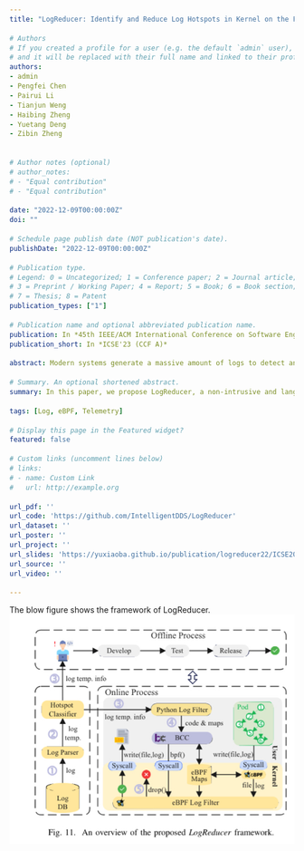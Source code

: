 ```yaml
---
title: "LogReducer: Identify and Reduce Log Hotspots in Kernel on the Fly"

# Authors
# If you created a profile for a user (e.g. the default `admin` user), write the username (folder name) here 
# and it will be replaced with their full name and linked to their profile.
authors:
- admin
- Pengfei Chen
- Pairui Li
- Tianjun Weng
- Haibing Zheng
- Yuetang Deng
- Zibin Zheng


# Author notes (optional)
# author_notes:
# - "Equal contribution"
# - "Equal contribution"

date: "2022-12-09T00:00:00Z"
doi: ""

# Schedule page publish date (NOT publication's date).
publishDate: "2022-12-09T00:00:00Z"

# Publication type.
# Legend: 0 = Uncategorized; 1 = Conference paper; 2 = Journal article;
# 3 = Preprint / Working Paper; 4 = Report; 5 = Book; 6 = Book section;
# 7 = Thesis; 8 = Patent
publication_types: ["1"]

# Publication name and optional abbreviated publication name.
publication: In *45th IEEE/ACM International Conference on Software Engineering (CCF A)*
publication_short: In *ICSE'23 (CCF A)*

abstract: Modern systems generate a massive amount of logs to detect and diagnose system faults, which incurs expensive storage cost and runtime overhead. After investigating real-world production logs, we observe that most of the logging overhead is due to a small number of log templates, referred to as log hotspots. Therefore, we conduct a systematical study about log hotspots in an industrial system WeChat, which motivates us to identify log hotspots and reduce them on the fly. In this paper, we propose LogReducer, a non-intrusive and language-independent log reduction framework based on eBPF (Extended Berkeley Packet Filter), consisting of both online and offline processes. After two months of serving the offline process of LogReducer in WeChat, the log storage overhead has dropped from 19.7 PB per day to 12.0 PB (i.e., about a 39.08% decrease). Practical implementation and experimental evaluations in the test environment demonstrate that the online process of LogReducer can control the logging overhead of hotspots while preserving logging effectiveness. Moreover, the log hotspot handling time can be reduced from average 9 days in production to 10 minutes in the test with the help of LogReducer.

# Summary. An optional shortened abstract.
summary: In this paper, we propose LogReducer, a non-intrusive and language-independent log reduction framework based on eBPF (Extended Berkeley Packet Filter), consisting of both online and offline processes. After two months of serving the offline process of LogReducer in WeChat, the log storage overhead has dropped from 19.7 PB per day to 12.0 PB (i.e., about a 39.08% decrease).

tags: [Log, eBPF, Telemetry]

# Display this page in the Featured widget?
featured: false

# Custom links (uncomment lines below)
# links:
# - name: Custom Link
#   url: http://example.org

url_pdf: ''
url_code: 'https://github.com/IntelligentDDS/LogReducer'
url_dataset: ''
url_poster: ''
url_project: ''
url_slides: 'https://yuxiaoba.github.io/publication/logreducer22/ICSE2023.pdf'
url_source: ''
url_video: ''

---
```

The blow figure shows the framework of LogReducer.
![LogReducer Framework](./logredcuer.jpg)
